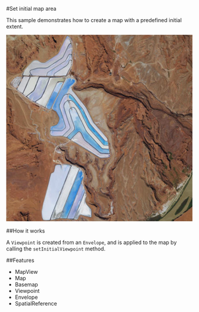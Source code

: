 #Set initial map area

This sample demonstrates how to create a map with a predefined initial extent.

![](screenshot.png)

##How it works

A `Viewpoint` is created from an `Envelope`, and is applied to the map by calling the `setInitialViewpoint` method.

##Features
- MapView
- Map
- Basemap
- Viewpoint
- Envelope
- SpatialReference